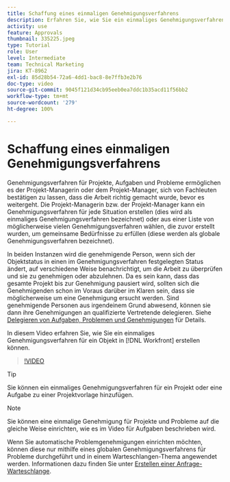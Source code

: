 ```yaml
---
title: Schaffung eines einmaligen Genehmigungsverfahrens
description: Erfahren Sie, wie Sie ein einmaliges Genehmigungsverfahren für ein Projekt, eine Aufgabe oder ein Problem in Workfront erstellen können.
activity: use
feature: Approvals
thumbnail: 335225.jpeg
type: Tutorial
role: User
level: Intermediate
team: Technical Marketing
jira: KT-8962
exl-id: 85d28b54-72a6-4dd1-bac8-8e7ffb3e2b76
doc-type: video
source-git-commit: 9045f121d34cb95eeb0ea7ddc1b35acd11f56bb2
workflow-type: tm+mt
source-wordcount: '279'
ht-degree: 100%

---
```


# Schaffung eines einmaligen Genehmigungsverfahrens

Genehmigungsverfahren für Projekte, Aufgaben und Probleme ermöglichen es der Projekt-Managerin oder dem Projekt-Manager, sich von Fachleuten bestätigen zu lassen, dass die Arbeit richtig gemacht wurde, bevor es weitergeht. Die Projekt-Managerin bzw. der Projekt-Manager kann ein Genehmigungsverfahren für jede Situation erstellen (dies wird als einmaliges Genehmigungsverfahren bezeichnet) oder aus einer Liste von möglicherweise vielen Genehmigungsverfahren wählen, die zuvor erstellt wurden, um gemeinsame Bedürfnisse zu erfüllen (diese werden als globale Genehmigungsverfahren bezeichnet).

In beiden Instanzen wird die genehmigende Person, wenn sich der Objektstatus in einen im Genehmigungsverfahren festgelegten Status ändert, auf verschiedene Weise benachrichtigt, um die Arbeit zu überprüfen und sie zu genehmigen oder abzulehnen. Da es sein kann, dass das gesamte Projekt bis zur Genehmigung pausiert wird, sollten sich die Genehmigenden schon im Voraus darüber im Klaren sein, dass sie möglicherweise um eine Genehmigung ersucht werden. Sind genehmigende Personen aus irgendeinem Grund abwesend, können sie dann ihre Genehmigungen an qualifizierte Vertretende delegieren. Siehe [Delegieren von Aufgaben, Problemen und Genehmigungen](https://experienceleague.adobe.com/docs/workfront-learn/tutorials-workfront/manage-work/approval-processes-and-milestone-paths/delegate-approvals.html?lang=de) für Details.

In diesem Video erfahren Sie, wie Sie ein einmaliges Genehmigungsverfahren für ein Objekt in [!DNL  Workfront] erstellen können.

>[!VIDEO](https://video.tv.adobe.com/v/335225/?quality=12&learn=on)

>[!TIP]
>
>Sie können ein einmaliges Genehmigungsverfahren für ein Projekt oder eine Aufgabe zu einer Projektvorlage hinzufügen.

>[!NOTE]
>
>Sie können eine einmalige Genehmigung für Projekte und Probleme auf die gleiche Weise einrichten, wie es im Video für Aufgaben beschrieben wird.
>
>Wenn Sie automatische Problemgenehmigungen einrichten möchten, können diese nur mithilfe eines globalen Genehmigungsverfahrens für Probleme durchgeführt und in einem Warteschlangen-Thema angewendet werden. Informationen dazu finden Sie unter [Erstellen einer Anfrage-Warteschlange](https://experienceleague.adobe.com/docs/workfront/using/manage-work/requests/create-and-manage-request-queues/create-request-queue.html?lang=de).

